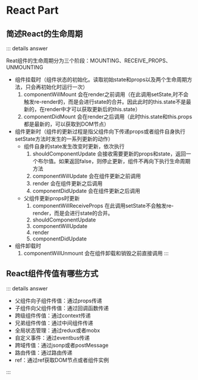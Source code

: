 # React Part
## 简述React的生命周期
::: details answer <Badge type="tip" text="primary" />

Reat组件的生命周期分为三个阶段：MOUNTING、RECEIVE_PROPS、UNMOUNTING
- 组件挂载时（组件状态的初始化。读取初始state和props以及两个生命周期方法，只会再初始化时运行一次）
    1. componentWillMount 会在render之前调用（在此调用setState,时不会触发re-render的，而是会进行state的合并。因此此时的this.state不是最新的，在render中才可以获取更新后的this.state）
    2. componentDidMount 会在render之后调用（此时this.state和this.props都是最新的，可以获取到DOM节点）
- 组件更新时（组件的更新过程是指父组件向下传递props或者组件自身执行setState方法时发生的一系列更新的动作）
    - 组件自身的state发生改变时更新，依次执行
        1. shouldComponentUpdate 会接收需要更新的props和state，返回一个布尔值。如果返回false，则停止更新，组件不再向下执行生命周期方法
        2. componentWillUpdate 会在组件更新之前调用
        3. render 会在组件更新之后调用
        4. componentDidUpdate 会在组件更新之后调用
    - 父组件更新props时更新
        1. componentWillReceiveProps 在此调用setState不会触发re-render，而是会进行state的合并。
        2. shouldComponentUpdate
        3. componentWillUpdate
        4. render
        5. componentDidUpdate
- 组件卸载时
    1. componentWillUnmount 会在组件卸载和销毁之前直接调用
:::
## React组件传值有哪些方式
::: details answer <Badge type="tip" text="primary" />
- 父组件向子组件传值：通过props传递
- 子组件向父组件传值：通过回调函数传递
- 跨级组件传值：通过context传递
- 兄弟组件传值：通过中间组件传递
- 全局状态管理：通过redux或者mobx
- 自定义事件：通过eventbus传递
- 跨域传值：通过jsonp或者postMessage
- 路由传值：通过路由传递
- ref：通过ref获取DOM节点或者组件实例

:::